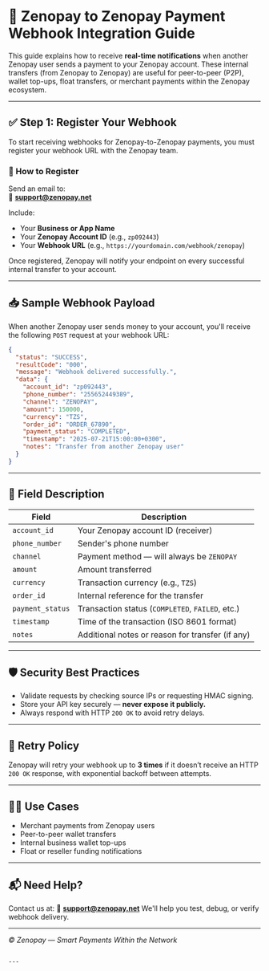 

# 🔁 Zenopay to Zenopay Payment Webhook Integration Guide

This guide explains how to receive **real-time notifications** when another Zenopay user sends a payment to your Zenopay account. These internal transfers (from Zenopay to Zenopay) are useful for peer-to-peer (P2P), wallet top-ups, float transfers, or merchant payments within the Zenopay ecosystem.

---

## ✅ Step 1: Register Your Webhook

To start receiving webhooks for Zenopay-to-Zenopay payments, you must register your webhook URL with the Zenopay team.

### 📩 How to Register

Send an email to:  
📧 **[support@zenopay.net](mailto:support@zenopay.net)**

Include:
- Your **Business or App Name**
- Your **Zenopay Account ID** (e.g., `zp092443`)
- Your **Webhook URL** (e.g., `https://yourdomain.com/webhook/zenopay`)

Once registered, Zenopay will notify your endpoint on every successful internal transfer to your account.

---

## 📥 Sample Webhook Payload

When another Zenopay user sends money to your account, you'll receive the following `POST` request at your webhook URL:

```json
{
  "status": "SUCCESS",
  "resultCode": "000",
  "message": "Webhook delivered successfully.",
  "data": {
    "account_id": "zp092443",
    "phone_number": "255652449389",
    "channel": "ZENOPAY",
    "amount": 150000,
    "currency": "TZS",
    "order_id": "ORDER_67890",
    "payment_status": "COMPLETED",
    "timestamp": "2025-07-21T15:00:00+0300",
    "notes": "Transfer from another Zenopay user"
  }
}
````

---

## 🧾 Field Description

| Field            | Description                                      |
| ---------------- | ------------------------------------------------ |
| `account_id`     | Your Zenopay account ID (receiver)               |
| `phone_number`   | Sender's phone number                            |
| `channel`        | Payment method — will always be `ZENOPAY`        |
| `amount`         | Amount transferred                               |
| `currency`       | Transaction currency (e.g., `TZS`)               |
| `order_id`       | Internal reference for the transfer              |
| `payment_status` | Transaction status (`COMPLETED`, `FAILED`, etc.) |
| `timestamp`      | Time of the transaction (ISO 8601 format)        |
| `notes`          | Additional notes or reason for transfer (if any) |

---

## 🛡️ Security Best Practices

* Validate requests by checking source IPs or requesting HMAC signing.
* Store your API key securely — **never expose it publicly.**
* Always respond with HTTP `200 OK` to avoid retry delays.

---

## 🔁 Retry Policy

Zenopay will retry your webhook up to **3 times** if it doesn’t receive an HTTP `200 OK` response, with exponential backoff between attempts.

---

## 👨‍💻 Use Cases

* Merchant payments from Zenopay users
* Peer-to-peer wallet transfers
* Internal business wallet top-ups
* Float or reseller funding notifications

---

## 📬 Need Help?

Contact us at:
📧 **[support@zenopay.net](mailto:support@zenopay.net)**
We'll help you test, debug, or verify webhook delivery.

---

*© Zenopay — Smart Payments Within the Network*

```

---
